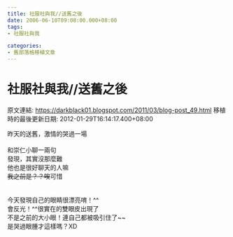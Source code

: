 ```yaml
---
title: 社服社與我//送舊之後
date: 2006-06-10T09:08:00.000+08:00
tags: 
- 社服社與我

categories:
- 舊部落格移植文章
---
```


# 社服社與我//送舊之後

原文連結: https://darkblack01.blogspot.com/2011/03/blog-post_49.html
移植時的最後更新日期: 2012-01-29T16:14:17.400+08:00

昨天的送舊，激情的哭過一場<br /><br />和崇仁小聊一兩句<br />發現，其實沒那麼難<br />他也是很好聊天的人嘛~~<br />我之前是？？唉~~可惜<br /><br /><br />今天發現自己的眼睛很漂亮唷！^^<br />會反光！^^很實在的雙眼皮出現了<br />不是之前的大小眼！連自己都被吸引住了~~<br />是哭過眼腫才這樣嗎？XD
